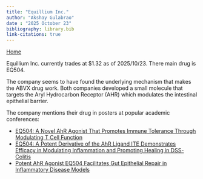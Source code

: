 ```yaml
---
title: "Equillium Inc."
author: "Akshay Gulabrao"
date : "2025 October 23"
bibliography: library.bib
link-citations: true
---
```

[Home](./index.html)

Equillium Inc. currently trades at $1.32 as of 2025/10/23. There main drug is EQ504.

The company seems to have found the underlying mechanism that makes the ABVX drug work. Both companies developed a small molecule that targets the Aryl Hydrocarbon Receptor (AHR) which modulates the intestinal epithelial barrier.

The company mentions their drug in posters at popular academic conferences:

- [EQ504: A Novel AhR Agonist That Promotes Immune Tolerance Through Modulating T Cell Function](https://www.equilliumbio.com/technology/Presentations-Technology/Presentations-Details/2025/EQ504-A-Novel-AhR-Agonist-That-Promotes-Immune-Tolerance-Through-Modulating-T-Cell-Function/default.aspx)
- [EQ504: A Potent Derivative of the AhR Ligand ITE Demonstrates Efficacy in Modulating Inflammation and Promoting Healing in DSS-Colitis](https://www.equilliumbio.com/technology/Presentations-Technology/Presentations-Details/2025/EQ504-A-Potent-Derivative-of-the-AhR-Ligand-ITE-Demonstrates-Efficacy-in-Modulating-Inflammation-and-Promoting-Healing-in-DSS-Colitis/default.aspx)
- [Potent AhR Agonist EQ504 Facilitates Gut Epithelial Repair in Inflammatory Disease Models](https://www.equilliumbio.com/technology/Presentations-Technology/Presentations-Details/2025/Potent-AhR-Agonist-EQ504-Facilitates-Gut-Epithelial-Repair-in-Inflammatory-Disease-Models/default.aspx)
